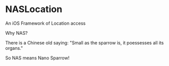 # NASLocation
An iOS Framework of Location access

Why NAS?

There is a Chinese old saying: "Small as the sparrow is, it poessesses all its organs."

So NAS means Nano Sparrow!

